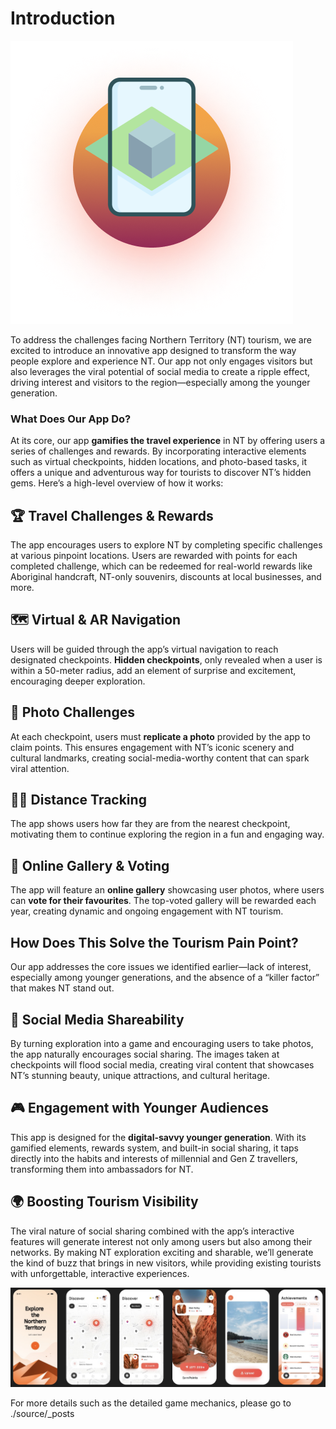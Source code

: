 # Introduction

![alt text](img/App_Logo.png)

To address the challenges facing Northern Territory (NT) tourism, we are excited to introduce an innovative app designed to transform the way people explore and experience NT. Our app not only engages visitors but also leverages the viral potential of social media to create a ripple effect, driving interest and visitors to the region—especially among the younger generation.

### What Does Our App Do?

At its core, our app **gamifies the travel experience** in NT by offering users a series of challenges and rewards. By incorporating interactive elements such as virtual checkpoints, hidden locations, and photo-based tasks, it offers a unique and adventurous way for tourists to discover NT’s hidden gems. Here’s a high-level overview of how it works:

## 🏆 Travel Challenges & Rewards

The app encourages users to explore NT by completing specific challenges at various pinpoint locations. Users are rewarded with points for each completed challenge, which can be redeemed for real-world rewards like Aboriginal handcraft, NT-only souvenirs, discounts at local businesses, and more.

## 🗺️ Virtual & AR Navigation

Users will be guided through the app’s virtual navigation to reach designated checkpoints. **Hidden checkpoints**, only revealed when a user is within a 50-meter radius, add an element of surprise and excitement, encouraging deeper exploration.

## 📸 Photo Challenges

At each checkpoint, users must **replicate a photo** provided by the app to claim points. This ensures engagement with NT’s iconic scenery and cultural landmarks, creating social-media-worthy content that can spark viral attention.

## 🚶‍♂️ Distance Tracking

The app shows users how far they are from the nearest checkpoint, motivating them to continue exploring the region in a fun and engaging way.

## 🌟 Online Gallery & Voting

The app will feature an **online gallery** showcasing user photos, where users can **vote for their favourites**. The top-voted gallery will be rewarded each year, creating dynamic and ongoing engagement with NT tourism.

## How Does This Solve the Tourism Pain Point?

Our app addresses the core issues we identified earlier—lack of interest, especially among younger generations, and the absence of a “killer factor” that makes NT stand out.

## 📲 Social Media Shareability

By turning exploration into a game and encouraging users to take photos, the app naturally encourages social sharing. The images taken at checkpoints will flood social media, creating viral content that showcases NT’s stunning beauty, unique attractions, and cultural heritage.

## 🎮 Engagement with Younger Audiences

This app is designed for the **digital-savvy younger generation**. With its gamified elements, rewards system, and built-in social sharing, it taps directly into the habits and interests of millennial and Gen Z travellers, transforming them into ambassadors for NT.

## 🌍 Boosting Tourism Visibility

The viral nature of social sharing combined with the app’s interactive features will generate interest not only among users but also among their networks. By making NT exploration exciting and sharable, we’ll generate the kind of buzz that brings in new visitors, while providing existing tourists with unforgettable, interactive experiences.

![alt text](img/App_Pages.jpg)

For more details such as the detailed game mechanics, please go to ./source/\_posts
